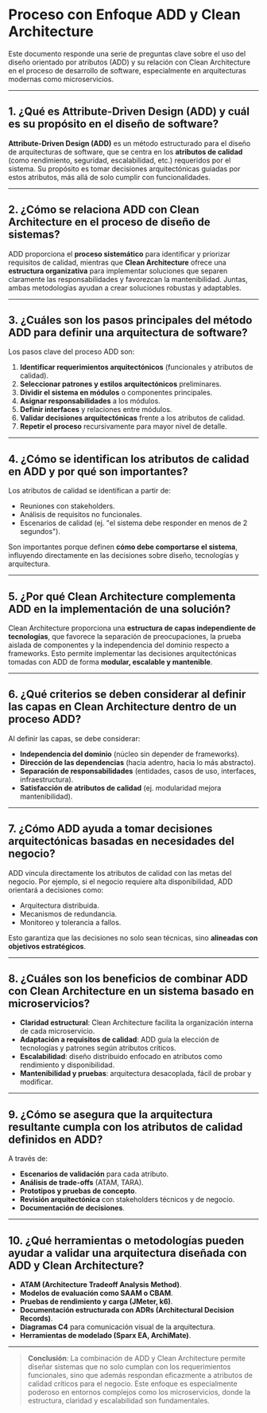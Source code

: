 # Proceso con Enfoque ADD y Clean Architecture

Este documento responde una serie de preguntas clave sobre el uso del diseño orientado por atributos (ADD) y su relación con Clean Architecture en el proceso de desarrollo de software, especialmente en arquitecturas modernas como microservicios.

---

## 1. ¿Qué es Attribute-Driven Design (ADD) y cuál es su propósito en el diseño de software?

**Attribute-Driven Design (ADD)** es un método estructurado para el diseño de arquitecturas de software, que se centra en los **atributos de calidad** (como rendimiento, seguridad, escalabilidad, etc.) requeridos por el sistema. Su propósito es tomar decisiones arquitectónicas guiadas por estos atributos, más allá de solo cumplir con funcionalidades.

---

## 2. ¿Cómo se relaciona ADD con Clean Architecture en el proceso de diseño de sistemas?

ADD proporciona el **proceso sistemático** para identificar y priorizar requisitos de calidad, mientras que **Clean Architecture** ofrece una **estructura organizativa** para implementar soluciones que separen claramente las responsabilidades y favorezcan la mantenibilidad. Juntas, ambas metodologías ayudan a crear soluciones robustas y adaptables.

---

## 3. ¿Cuáles son los pasos principales del método ADD para definir una arquitectura de software?

Los pasos clave del proceso ADD son:

1. **Identificar requerimientos arquitectónicos** (funcionales y atributos de calidad).
2. **Seleccionar patrones y estilos arquitectónicos** preliminares.
3. **Dividir el sistema en módulos** o componentes principales.
4. **Asignar responsabilidades** a los módulos.
5. **Definir interfaces** y relaciones entre módulos.
6. **Validar decisiones arquitectónicas** frente a los atributos de calidad.
7. **Repetir el proceso** recursivamente para mayor nivel de detalle.

---

## 4. ¿Cómo se identifican los atributos de calidad en ADD y por qué son importantes?

Los atributos de calidad se identifican a partir de:
- Reuniones con stakeholders.
- Análisis de requisitos no funcionales.
- Escenarios de calidad (ej. "el sistema debe responder en menos de 2 segundos").

Son importantes porque definen **cómo debe comportarse el sistema**, influyendo directamente en las decisiones sobre diseño, tecnologías y arquitectura.

---

## 5. ¿Por qué Clean Architecture complementa ADD en la implementación de una solución?

Clean Architecture proporciona una **estructura de capas independiente de tecnologías**, que favorece la separación de preocupaciones, la prueba aislada de componentes y la independencia del dominio respecto a frameworks. Esto permite implementar las decisiones arquitectónicas tomadas con ADD de forma **modular, escalable y mantenible**.

---

## 6. ¿Qué criterios se deben considerar al definir las capas en Clean Architecture dentro de un proceso ADD?

Al definir las capas, se debe considerar:

- **Independencia del dominio** (núcleo sin depender de frameworks).
- **Dirección de las dependencias** (hacia adentro, hacia lo más abstracto).
- **Separación de responsabilidades** (entidades, casos de uso, interfaces, infraestructura).
- **Satisfacción de atributos de calidad** (ej. modularidad mejora mantenibilidad).

---

## 7. ¿Cómo ADD ayuda a tomar decisiones arquitectónicas basadas en necesidades del negocio?

ADD vincula directamente los atributos de calidad con las metas del negocio. Por ejemplo, si el negocio requiere alta disponibilidad, ADD orientará a decisiones como:
- Arquitectura distribuida.
- Mecanismos de redundancia.
- Monitoreo y tolerancia a fallos.

Esto garantiza que las decisiones no solo sean técnicas, sino **alineadas con objetivos estratégicos**.

---

## 8. ¿Cuáles son los beneficios de combinar ADD con Clean Architecture en un sistema basado en microservicios?

- **Claridad estructural**: Clean Architecture facilita la organización interna de cada microservicio.
- **Adaptación a requisitos de calidad**: ADD guía la elección de tecnologías y patrones según atributos críticos.
- **Escalabilidad**: diseño distribuido enfocado en atributos como rendimiento y disponibilidad.
- **Mantenibilidad y pruebas**: arquitectura desacoplada, fácil de probar y modificar.

---

## 9. ¿Cómo se asegura que la arquitectura resultante cumpla con los atributos de calidad definidos en ADD?

A través de:

- **Escenarios de validación** para cada atributo.
- **Análisis de trade-offs** (ATAM, TARA).
- **Prototipos y pruebas de concepto**.
- **Revisión arquitectónica** con stakeholders técnicos y de negocio.
- **Documentación de decisiones**.

---

## 10. ¿Qué herramientas o metodologías pueden ayudar a validar una arquitectura diseñada con ADD y Clean Architecture?

- **ATAM (Architecture Tradeoff Analysis Method)**.
- **Modelos de evaluación como SAAM o CBAM**.
- **Pruebas de rendimiento y carga (JMeter, k6)**.
- **Documentación estructurada con ADRs (Architectural Decision Records)**.
- **Diagramas C4** para comunicación visual de la arquitectura.
- **Herramientas de modelado (Sparx EA, ArchiMate)**.

---

> **Conclusión**: La combinación de ADD y Clean Architecture permite diseñar sistemas que no solo cumplan con los requerimientos funcionales, sino que además respondan eficazmente a atributos de calidad críticos para el negocio. Este enfoque es especialmente poderoso en entornos complejos como los microservicios, donde la estructura, claridad y escalabilidad son fundamentales.
